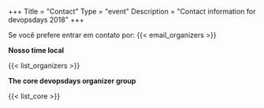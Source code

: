 +++
Title = "Contact"
Type = "event"
Description = "Contact information for devopsdays  2018"
+++

Se você prefere entrar em contato por: {{< email_organizers >}}

**Nosso time local**

{{< list_organizers >}}

**The core devopsdays organizer group**

{{< list_core >}}
